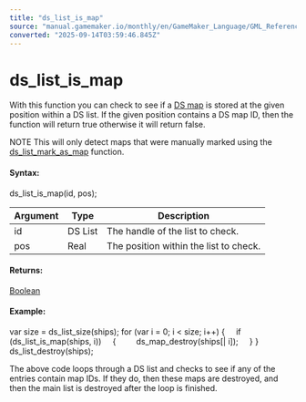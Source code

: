 ```yaml
---
title: "ds_list_is_map"
source: "manual.gamemaker.io/monthly/en/GameMaker_Language/GML_Reference/Data_Structures/DS_Lists/ds_list_is_map.htm"
converted: "2025-09-14T03:59:46.845Z"
---
```


# ds\_list\_is\_map

With this function you can check to see if a [DS map](../DS_Maps/DS_Maps.md) is stored at the given position within a DS list. If the given position contains a DS map ID, then the function will return true otherwise it will return false.

NOTE This will only detect maps that were manually marked using the [ds\_list\_mark\_as\_map](../../../../../../../GameMaker_Language/GML_Reference/Data_Structures/DS_Lists/ds_list_mark_as_map.md) function.

#### Syntax:

ds\_list\_is\_map(id, pos);

| Argument | Type | Description |
| --- | --- | --- |
| id | DS List | The handle of the list to check. |
| pos | Real | The position within the list to check. |

#### Returns:

[Boolean](../../../GML_Overview/Data_Types.md)

#### Example:

var size = ds\_list\_size(ships);
for (var i = 0; i < size; i++)
{
    if (ds\_list\_is\_map(ships, i))
    {
        ds\_map\_destroy(ships\[| i\]);
    }
}
ds\_list\_destroy(ships);

The above code loops through a DS list and checks to see if any of the entries contain map IDs. If they do, then these maps are destroyed, and then the main list is destroyed after the loop is finished.